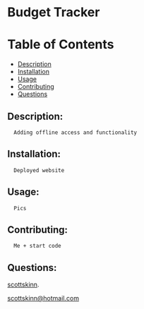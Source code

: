 # Budget Tracker
  
  # Table of Contents

  - [Description](#description)
  - [Installation](#installation)
  - [Usage](#usage)
  - [Contributing](#contributing)
  - [Questions](#questions)
 
  ## Description:

      Adding offline access and functionality

  ## Installation:
      Deployed website

  ## Usage:
      Pics

  ## Contributing:
      Me + start code

  ## Questions:

  
  [scottskinn](https://github.com/scottskinn/).
  
  [scottskinn@hotmail.com](mailto:scottskinn@hotmail.com)
